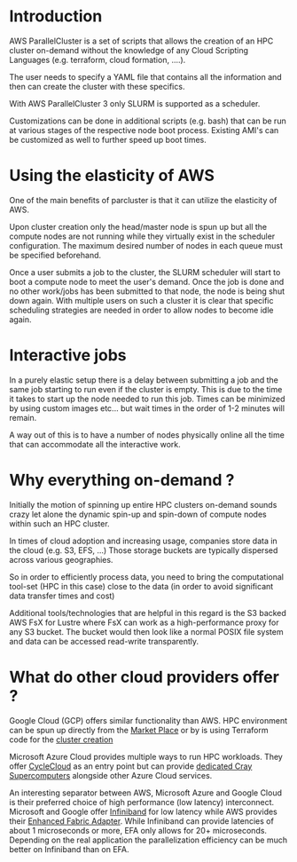 # Introduction

AWS ParallelCluster is a set of scripts that allows the creation of an HPC cluster on-demand without the knowledge of any Cloud Scripting Languages (e.g. terraform, cloud formation, ....). 

The user needs to specify a YAML file that contains all the information and then can create the cluster with these specifics. 

With AWS ParallelCluster 3 only SLURM is supported as a scheduler. 

Customizations can be done in additional scripts (e.g. bash) that can be run at various stages of the respective node boot process. Existing AMI's can be customized as well to further speed up boot times. 

# Using the elasticity of AWS

One of the main benefits of parcluster is that it can utilize the elasticity of AWS. 

Upon cluster creation only the head/master node is spun up but all the compute nodes are not running while they virtually exist in the scheduler configuration. The maximum desired number of nodes in each queue must be specified beforehand. 

Once a user submits a job to the cluster, the SLURM scheduler will start to boot a compute node to meet the user's demand. Once the job is done and no other work/jobs has been submitted to that node, the node is being shut down again. With multiple users on such a cluster it is clear that specific scheduling strategies are needed in order to allow nodes to become idle again. 

# Interactive jobs

In a purely elastic setup there is a delay between submitting a job and the same job starting to run even if the cluster is empty. This is due to the time it takes to start up the node needed to run this job. Times can be minimized by using custom images etc... but wait times in the order of 1-2 minutes will remain. 

A way out of this is to have a number of nodes physically online all the time that can accommodate all the interactive work. 

# Why everything on-demand ? 

Initially the motion of spinning up entire HPC clusters on-demand sounds crazy let alone the dynamic spin-up and spin-down of compute nodes within such an HPC cluster. 

In times of cloud adoption and increasing usage, companies store data in the cloud (e.g. S3, EFS, ...) Those storage buckets are typically dispersed across various geographies. 

So in order to efficiently process data, you need to bring the computational tool-set (HPC in this case) close to the data (in order to avoid significant data transfer times and cost) 

Additional tools/technologies that are helpful in this regard is the S3 backed AWS FsX for Lustre where FsX can work as a high-performance proxy for any S3 bucket. The bucket would then look like a normal POSIX file system and data can be accessed read-write transparently. 

# What do other cloud providers offer ? 

Google Cloud (GCP) offers similar functionality than AWS. HPC environment can be spun up directly from the [Market Place](https://console.cloud.google.com/marketplace/product/schedmd-slurm-public/schedmd-slurm-gcp?pli=1) or by is using Terraform code for the [cluster creation](https://codelabs.developers.google.com/codelabs/hpc-slurm-on-gcp#0) 

Microsoft Azure Cloud provides multiple ways to run HPC workloads. They offer [CycleCloud](https://azure.microsoft.com/en-us/features/azure-cyclecloud/) as an entry point but can provide [dedicated Cray Supercomputers](https://azure.microsoft.com/en-us/solutions/high-performance-computing/cray/) alongside other Azure Cloud services.

An interesting separator between AWS, Microsoft Azure and Google Cloud is their preferred choice of high performance (low latency) interconnect. Microsoft and Google offer [Infiniband](https://en.wikipedia.org/wiki/InfiniBand) for low latency while AWS provides their [Enhanced Fabric Adapter](https://aws.amazon.com/hpc/efa/). While Infiniband can provide latencies of about 1 microseconds or more, EFA only allows for 20+ microseconds. Depending on the real application the parallelization efficiency can be much better on Infiniband than on EFA. 

